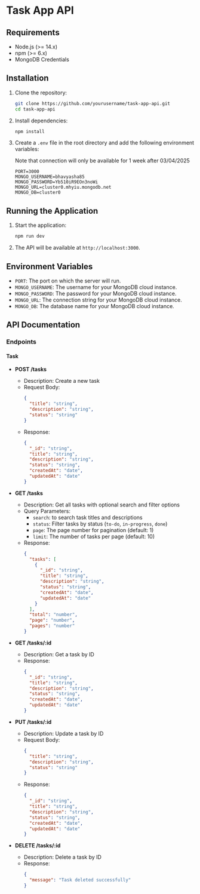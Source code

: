 # Task App API

## Requirements

- Node.js (>= 14.x)
- npm (>= 6.x)
- MongoDB Credentials

## Installation

1. Clone the repository:
    ```sh
    git clone https://github.com/yourusername/task-app-api.git
    cd task-app-api
    ```

2. Install dependencies:
    ```sh
    npm install
    ```

3. Create a `.env` file in the root directory and add the following environment variables:

    Note that connection will only be available for 1 week after 03/04/2025
    
    ```env
    PORT=3000
    MONGO_USERNAME=bhavyasha85
    MONGO_PASSWORD=Yb510iR9EOn3noWi
    MONGO_URL=cluster0.mhyiu.mongodb.net
    MONGO_DB=cluster0
    ```

## Running the Application

1. Start the application:
    ```sh
    npm run dev
    ```

2. The API will be available at `http://localhost:3000`.

## Environment Variables

- `PORT`: The port on which the server will run.
- `MONGO_USERNAME`: The username for your MongoDB cloud instance.
- `MONGO_PASSWORD`: The password for your MongoDB cloud instance.
- `MONGO_URL`: The connection string for your MongoDB cloud instance.
- `MONGO_DB`: The database name for your MongoDB cloud instance.

## API Documentation

### Endpoints

#### Task

- **POST /tasks**
  - Description: Create a new task
  - Request Body:
    ```json
    {
      "title": "string",
      "description": "string",
      "status": "string"
    }
    ```
  - Response:
    ```json
    {
      "_id": "string",
      "title": "string",
      "description": "string",
      "status": "string",
      "createdAt": "date",
      "updatedAt": "date"
    }
    ```

- **GET /tasks**
  - Description: Get all tasks with optional search and filter options
  - Query Parameters:
    - `search`: to search task titles and descriptions
    - `status`: Filter tasks by status (`to-do`, `in-progress`, `done`)
    - `page`: The page number for pagination (default: 1)
    - `limit`: The number of tasks per page (default: 10)
  - Response:
    ```json
    {
      "tasks": [
        {
          "_id": "string",
          "title": "string",
          "description": "string",
          "status": "string",
          "createdAt": "date",
          "updatedAt": "date"
        }
      ],
      "total": "number",
      "page": "number",
      "pages": "number"
    }
    ```

- **GET /tasks/:id**
  - Description: Get a task by ID
  - Response:
    ```json
    {
      "_id": "string",
      "title": "string",
      "description": "string",
      "status": "string",
      "createdAt": "date",
      "updatedAt": "date"
    }
    ```

- **PUT /tasks/:id**
  - Description: Update a task by ID
  - Request Body:
    ```json
    {
      "title": "string",
      "description": "string",
      "status": "string"
    }
    ```
  - Response:
    ```json
    {
      "_id": "string",
      "title": "string",
      "description": "string",
      "status": "string",
      "createdAt": "date",
      "updatedAt": "date"
    }
    ```

- **DELETE /tasks/:id**
  - Description: Delete a task by ID
  - Response:
    ```json
    {
      "message": "Task deleted successfully"
    }
    ```


